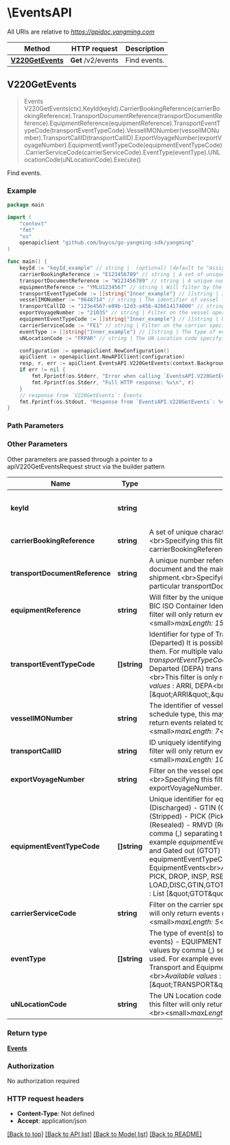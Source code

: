 # \EventsAPI

All URIs are relative to *https://apidoc.yangming.com*

Method | HTTP request | Description
------------- | ------------- | -------------
[**V220GetEvents**](EventsAPI.md#V220GetEvents) | **Get** /v2/events | Find events.



## V220GetEvents

> Events V220GetEvents(ctx).KeyId(keyId).CarrierBookingReference(carrierBookingReference).TransportDocumentReference(transportDocumentReference).EquipmentReference(equipmentReference).TransportEventTypeCode(transportEventTypeCode).VesselIMONumber(vesselIMONumber).TransportCallID(transportCallID).ExportVoyageNumber(exportVoyageNumber).EquipmentEventTypeCode(equipmentEventTypeCode).CarrierServiceCode(carrierServiceCode).EventType(eventType).UNLocationCode(uNLocationCode).Execute()

Find events.



### Example

```go
package main

import (
	"context"
	"fmt"
	"os"
	openapiclient "github.com/buyco/go-yangming-sdk/yangming"
)

func main() {
	keyId := "keyId_example" // string |  (optional) (default to "Assigned API Key")
	carrierBookingReference := "E123456789" // string | A set of unique characters provided by carrier to identify a booking.<br>Specifying this filter will only return events related to this particular carrierBookingReference.<br><small>*maxLength: 35*</small> (optional)
	transportDocumentReference := "W123456789" // string | A unique number reference allocated by the shipping line to the transport document and the main number used for the tracking of the status of the shipment.<br>Specifying this filter will only return events related to this particular transportDocumentReference <br><small>*maxLength: 20*</small> (optional)
	equipmentReference := "YMLU1234567" // string | Will filter by the unique identifier for the equipment, which should follow the BIC ISO Container Identification Number where possible.<br>Specifying this filter will only return events related to this particular equipmentReference<br><small>*maxLength: 15*</small> (optional)
	transportEventTypeCode := []string{"Inner_example"} // []string | Identifier for type of Transport event to filter by   - ARRI (Arrived)   - DEPA (Departed)  It is possible to select multiple values by comma (,) separating them. For multiple values the OR-operator is used. For example *transportEventTypeCode=ARRI,DEPA* matches **both** Arrived (ARRI) and Departed (DEPA) transport events.<br>Default is all transportEventTypeCodes.<br>This filter is only relevant when filtering on TransportEvents<br>*Available values* : ARRI, DEPA<br>*Default value* : ARRI,DEPA<br>*Example* : List [\"ARRI\",\"DEPA\"] (optional)
	vesselIMONumber := "9648714" // string | The identifier of vessel for which schedule details are published. Depending on schedule type, this may not be available yet.<br>Specifying this filter will only return events related to this particular vesselIMONumber. <br><small>*maxLength: 7*</small> (optional)
	transportCallID := "123e4567-e89b-12d3-a456-426614174000" // string | ID uniquely identifying a transport call, to filter events by.<br>Specifying this filter will only return events related to this particular transportCallID <br><small>*maxLength: 100*</small> (optional)
	exportVoyageNumber := "2103S" // string | Filter on the vessel operator-specific identifier of the export Voyage.<br>Specifying this filter will only return events related to this particular exportVoyageNumber. <br><small>*maxLength: 50*</small> (optional)
	equipmentEventTypeCode := []string{"Inner_example"} // []string | Unique identifier for equipmentEventTypeCode.   - LOAD (Loaded)   - DISC (Discharged)   - GTIN (Gated in)   - GTOT (Gated out)   - STUF (Stuffed)   - STRP (Stripped)   - PICK (Pick-up)   - DROP (Drop-off)   - INSP (Inspected)   - RSEA (Resealed)   - RMVD (Removed)  It is possible to select multiple values by comma (,) separating them. For multiple values the OR-operator is used. For example *equipmentEventTypeCode=GTIN,GTOT* matches **both** Gated in (GTIN) and Gated out (GTOT) equipment events.<br>Default is all equipmentEventTypeCodes.<br>This filter is only relevant when filtering on EquipmentEvents<br>*Available values* : LOAD, DISC, GTIN, GTOT, STUF, STRP, PICK, DROP, INSP, RSEA, RMVD<br>*Default value* : LOAD,DISC,GTIN,GTOT,STUF,STRP,PICK,DROP,INSP,RSEA,RMVD<br>*Example* : List [\"GTOT\",\"GTIN\"] (optional)
	carrierServiceCode := "FE1" // string | Filter on the carrier specific identifier of the service.<br>Specifying this filter will only return events related to this particular carrierServiceCode.<br><small>*maxLength: 5*</small> (optional)
	eventType := []string{"Inner_example"} // []string | The type of event(s) to filter by. Possible values are   - TRANSPORT (Transport events)   - EQUIPMENT (Equipment events)  It is possible to select multiple values by comma (,) separating them. For multiple values the OR-operator is used. For example eventType=TRANSPORT,EQUIPMENT matches both Transport and Equipment events.<br>Default value is all event types.<br>*Available values* : TRANSPORT, EQUIPMENT<br>*Example* : List [\"TRANSPORT\",\"EQUIPMENT\"] (optional)
	uNLocationCode := "FRPAR" // string | The UN Location code specifying where the place is located.<br>Specifying this filter will only return events related to this particular UN Location code.<br><small>*maxLength: 5*</small> (optional)

	configuration := openapiclient.NewConfiguration()
	apiClient := openapiclient.NewAPIClient(configuration)
	resp, r, err := apiClient.EventsAPI.V220GetEvents(context.Background()).KeyId(keyId).CarrierBookingReference(carrierBookingReference).TransportDocumentReference(transportDocumentReference).EquipmentReference(equipmentReference).TransportEventTypeCode(transportEventTypeCode).VesselIMONumber(vesselIMONumber).TransportCallID(transportCallID).ExportVoyageNumber(exportVoyageNumber).EquipmentEventTypeCode(equipmentEventTypeCode).CarrierServiceCode(carrierServiceCode).EventType(eventType).UNLocationCode(uNLocationCode).Execute()
	if err != nil {
		fmt.Fprintf(os.Stderr, "Error when calling `EventsAPI.V220GetEvents``: %v\n", err)
		fmt.Fprintf(os.Stderr, "Full HTTP response: %v\n", r)
	}
	// response from `V220GetEvents`: Events
	fmt.Fprintf(os.Stdout, "Response from `EventsAPI.V220GetEvents`: %v\n", resp)
}
```

### Path Parameters



### Other Parameters

Other parameters are passed through a pointer to a apiV220GetEventsRequest struct via the builder pattern


Name | Type | Description  | Notes
------------- | ------------- | ------------- | -------------
 **keyId** | **string** |  | [default to &quot;Assigned API Key&quot;]
 **carrierBookingReference** | **string** | A set of unique characters provided by carrier to identify a booking.&lt;br&gt;Specifying this filter will only return events related to this particular carrierBookingReference.&lt;br&gt;&lt;small&gt;*maxLength: 35*&lt;/small&gt; | 
 **transportDocumentReference** | **string** | A unique number reference allocated by the shipping line to the transport document and the main number used for the tracking of the status of the shipment.&lt;br&gt;Specifying this filter will only return events related to this particular transportDocumentReference &lt;br&gt;&lt;small&gt;*maxLength: 20*&lt;/small&gt; | 
 **equipmentReference** | **string** | Will filter by the unique identifier for the equipment, which should follow the BIC ISO Container Identification Number where possible.&lt;br&gt;Specifying this filter will only return events related to this particular equipmentReference&lt;br&gt;&lt;small&gt;*maxLength: 15*&lt;/small&gt; | 
 **transportEventTypeCode** | **[]string** | Identifier for type of Transport event to filter by   - ARRI (Arrived)   - DEPA (Departed)  It is possible to select multiple values by comma (,) separating them. For multiple values the OR-operator is used. For example *transportEventTypeCode&#x3D;ARRI,DEPA* matches **both** Arrived (ARRI) and Departed (DEPA) transport events.&lt;br&gt;Default is all transportEventTypeCodes.&lt;br&gt;This filter is only relevant when filtering on TransportEvents&lt;br&gt;*Available values* : ARRI, DEPA&lt;br&gt;*Default value* : ARRI,DEPA&lt;br&gt;*Example* : List [\&quot;ARRI\&quot;,\&quot;DEPA\&quot;] | 
 **vesselIMONumber** | **string** | The identifier of vessel for which schedule details are published. Depending on schedule type, this may not be available yet.&lt;br&gt;Specifying this filter will only return events related to this particular vesselIMONumber. &lt;br&gt;&lt;small&gt;*maxLength: 7*&lt;/small&gt; | 
 **transportCallID** | **string** | ID uniquely identifying a transport call, to filter events by.&lt;br&gt;Specifying this filter will only return events related to this particular transportCallID &lt;br&gt;&lt;small&gt;*maxLength: 100*&lt;/small&gt; | 
 **exportVoyageNumber** | **string** | Filter on the vessel operator-specific identifier of the export Voyage.&lt;br&gt;Specifying this filter will only return events related to this particular exportVoyageNumber. &lt;br&gt;&lt;small&gt;*maxLength: 50*&lt;/small&gt; | 
 **equipmentEventTypeCode** | **[]string** | Unique identifier for equipmentEventTypeCode.   - LOAD (Loaded)   - DISC (Discharged)   - GTIN (Gated in)   - GTOT (Gated out)   - STUF (Stuffed)   - STRP (Stripped)   - PICK (Pick-up)   - DROP (Drop-off)   - INSP (Inspected)   - RSEA (Resealed)   - RMVD (Removed)  It is possible to select multiple values by comma (,) separating them. For multiple values the OR-operator is used. For example *equipmentEventTypeCode&#x3D;GTIN,GTOT* matches **both** Gated in (GTIN) and Gated out (GTOT) equipment events.&lt;br&gt;Default is all equipmentEventTypeCodes.&lt;br&gt;This filter is only relevant when filtering on EquipmentEvents&lt;br&gt;*Available values* : LOAD, DISC, GTIN, GTOT, STUF, STRP, PICK, DROP, INSP, RSEA, RMVD&lt;br&gt;*Default value* : LOAD,DISC,GTIN,GTOT,STUF,STRP,PICK,DROP,INSP,RSEA,RMVD&lt;br&gt;*Example* : List [\&quot;GTOT\&quot;,\&quot;GTIN\&quot;] | 
 **carrierServiceCode** | **string** | Filter on the carrier specific identifier of the service.&lt;br&gt;Specifying this filter will only return events related to this particular carrierServiceCode.&lt;br&gt;&lt;small&gt;*maxLength: 5*&lt;/small&gt; | 
 **eventType** | **[]string** | The type of event(s) to filter by. Possible values are   - TRANSPORT (Transport events)   - EQUIPMENT (Equipment events)  It is possible to select multiple values by comma (,) separating them. For multiple values the OR-operator is used. For example eventType&#x3D;TRANSPORT,EQUIPMENT matches both Transport and Equipment events.&lt;br&gt;Default value is all event types.&lt;br&gt;*Available values* : TRANSPORT, EQUIPMENT&lt;br&gt;*Example* : List [\&quot;TRANSPORT\&quot;,\&quot;EQUIPMENT\&quot;] | 
 **uNLocationCode** | **string** | The UN Location code specifying where the place is located.&lt;br&gt;Specifying this filter will only return events related to this particular UN Location code.&lt;br&gt;&lt;small&gt;*maxLength: 5*&lt;/small&gt; | 

### Return type

[**Events**](Events.md)

### Authorization

No authorization required

### HTTP request headers

- **Content-Type**: Not defined
- **Accept**: application/json

[[Back to top]](#) [[Back to API list]](../README.md#documentation-for-api-endpoints)
[[Back to Model list]](../README.md#documentation-for-models)
[[Back to README]](../README.md)

